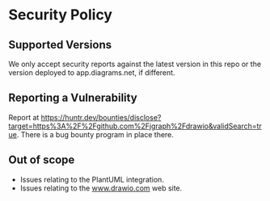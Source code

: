 # Security Policy

## Supported Versions

We only accept security reports against the latest version in this repo or the version deployed to app.diagrams.net, if different.

## Reporting a Vulnerability

Report at https://huntr.dev/bounties/disclose?target=https%3A%2F%2Fgithub.com%2Fjgraph%2Fdrawio&validSearch=true. There is a bug bounty program in place there.

## Out of scope

- Issues relating to the PlantUML integration.
- Issues relating to the www.drawio.com web site.